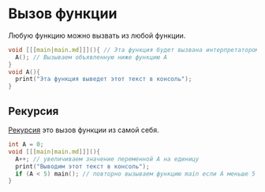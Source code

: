 # Вызов функции

Любую функцию можно вызвать из любой функции.

```C++
void [[[main|main.md]]](){ // Эта функция будет вызвана интерпретатором
  A(); // Вызываем объявленную ниже функцию A
}
void A(){
  print("Эта функция выведет этот текст в консоль");
}
```

## Рекурсия

[Рекурсия](https://w.wiki/9q4Z) это вызов функции из самой себя.

```C++
int A = 0;
void [[[main|main.md]]](){
  A++; // увеличиваем значение переменной A на единицу
  print("Выводим этот текст в консоль");
  if (A < 5) main(); // повторно вызываем функцию main если A меньше 5
}
```